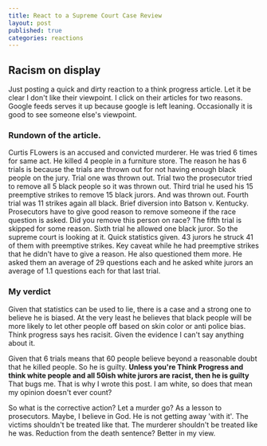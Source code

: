 ```yaml
---
title: React to a Supreme Court Case Review
layout: post
published: true
categories: reactions
---
```


## Racism on display

Just posting a quick and dirty reaction to a think progress article.  Let it be
 clear I don't like their viewpoint. I click on their articles for two reasons.
 Google feeds serves it up because google is left leaning. Occasionally it is
 good to see someone else's viewpoint.

 ### Rundown of the article.

 Curtis FLowers is an accused and convicted murderer. He was tried 6 times for
same act.  He killed 4 people in a furniture store.
The reason he has 6 trials is because the trials are thrown out for not having
enough black people on the jury.
Trial one was thrown out.  Trial two the prosecutor tried to remove all 5 black
people so it was thrown out. Third trial he used his 15 preemptive strikes to
remove 15 black jurors. And was thrown out. Fourth trial was 11 strikes again
all black.
Brief diversion into Batson v. Kentucky.  Prosecutors have to give good reason
to remove someone if the race question is asked. Did you remove this person on
race?
The fifth trial is skipped for some reason.  Sixth trial he allowed one black
juror.  So the supreme court is looking at it.  Quick statistics given. 43
jurors he struck 41 of them with preemptive strikes.  Key caveat while he had
preemptive strikes that he didn't have to give a reason. He also questioned them
more. He asked them an average of 29 questions each and he asked white jurors
an average of 1.1 questions each for that last trial.

 ### My verdict

 Given that statistics can be used to lie, there is a case and a strong one to
 believe he is biased.  At the very least he believes that black people will be
 more likely to let other people off based on skin color or anti police bias.
 Think progress says hes racisit. Given the evidence I can't say anything about
 it.

 Given that 6 trials means that 60 people believe beyond a reasonable doubt that
 he killed people.  So he is guilty.  **Unless you're Think Progress and think white people
 and all 50ish white jurors are racist, then he is guilty**  That bugs me. That is why I wrote this post.
I am white, so does that mean my opinion doesn't ever count?

 So what is the corrective action? Let a murder go? As a lesson to prosecutors.
 Maybe, I believe in God. He is not getting away 'with it'. The victims shouldn't
 be treated like that. The murderer shouldn't be treated like he was. Reduction
 from the death sentence? Better in my view.
